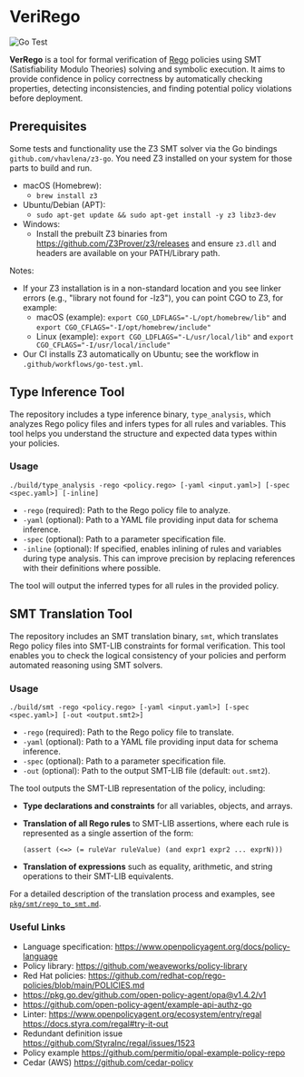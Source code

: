 
# VeriRego 

![Go Test](https://github.com/vhavlena/VeriRego/actions/workflows/go-test.yml/badge.svg)

**VerRego** is a tool for formal verification of [Rego](https://www.openpolicyagent.org/docs/latest/policy-language/) policies using SMT (Satisfiability Modulo Theories) solving and symbolic execution. It aims to provide confidence in policy correctness by automatically checking properties, detecting inconsistencies, and finding potential policy violations before deployment.

## Prerequisites

Some tests and functionality use the Z3 SMT solver via the Go bindings `github.com/vhavlena/z3-go`. You need Z3 installed on your system for those parts to build and run.

- macOS (Homebrew):
  - `brew install z3`
- Ubuntu/Debian (APT):
  - `sudo apt-get update && sudo apt-get install -y z3 libz3-dev`
- Windows:
  - Install the prebuilt Z3 binaries from https://github.com/Z3Prover/z3/releases and ensure `z3.dll` and headers are available on your PATH/Library path.

Notes:
- If your Z3 installation is in a non-standard location and you see linker errors (e.g., "library not found for -lz3"), you can point CGO to Z3, for example:
  - macOS (example): `export CGO_LDFLAGS="-L/opt/homebrew/lib"` and `export CGO_CFLAGS="-I/opt/homebrew/include"`
  - Linux (example): `export CGO_LDFLAGS="-L/usr/local/lib"` and `export CGO_CFLAGS="-I/usr/local/include"`
- Our CI installs Z3 automatically on Ubuntu; see the workflow in `.github/workflows/go-test.yml`.

## Type Inference Tool

The repository includes a type inference binary, `type_analysis`, which analyzes Rego policy files and infers types for all rules and variables. This tool helps you understand the structure and expected data types within your policies.

### Usage

```
./build/type_analysis -rego <policy.rego> [-yaml <input.yaml>] [-spec <spec.yaml>] [-inline]
```

- `-rego` (required): Path to the Rego policy file to analyze.
- `-yaml` (optional): Path to a YAML file providing input data for schema inference.
- `-spec` (optional): Path to a parameter specification file.
- `-inline` (optional): If specified, enables inlining of rules and variables during type analysis. This can improve precision by replacing references with their definitions where possible.

The tool will output the inferred types for all rules in the provided policy.

## SMT Translation Tool

The repository includes an SMT translation binary, `smt`, which translates Rego policy files into SMT-LIB constraints for formal verification. This tool enables you to check the logical consistency of your policies and perform automated reasoning using SMT solvers.

### Usage

```
./build/smt -rego <policy.rego> [-yaml <input.yaml>] [-spec <spec.yaml>] [-out <output.smt2>]
```

- `-rego` (required): Path to the Rego policy file to translate.
- `-yaml` (optional): Path to a YAML file providing input data for schema inference.
- `-spec` (optional): Path to a parameter specification file.
- `-out` (optional): Path to the output SMT-LIB file (default: `out.smt2`).

The tool outputs the SMT-LIB representation of the policy, including:
- **Type declarations and constraints** for all variables, objects, and arrays.
- **Translation of all Rego rules** to SMT-LIB assertions, where each rule is represented as a single assertion of the form:

  ```smtlib
  (assert (<=> (= ruleVar ruleValue) (and expr1 expr2 ... exprN)))
  ```

- **Translation of expressions** such as equality, arithmetic, and string operations to their SMT-LIB equivalents.

For a detailed description of the translation process and examples, see [`pkg/smt/rego_to_smt.md`](pkg/smt/rego_to_smt.md).

### Useful Links 
- Language specification: https://www.openpolicyagent.org/docs/policy-language
- Policy library: https://github.com/weaveworks/policy-library 
- Red Hat policies: https://github.com/redhat-cop/rego-policies/blob/main/POLICIES.md
- https://pkg.go.dev/github.com/open-policy-agent/opa@v1.4.2/v1
- https://github.com/open-policy-agent/example-api-authz-go
- Linter: https://www.openpolicyagent.org/ecosystem/entry/regal https://docs.styra.com/regal#try-it-out
- Redundant definition issue https://github.com/StyraInc/regal/issues/1523
- Policy example https://github.com/permitio/opal-example-policy-repo
- Cedar (AWS) https://github.com/cedar-policy
